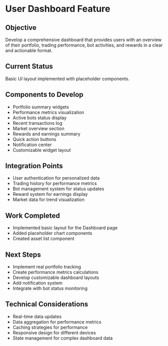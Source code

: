 # User Dashboard Feature

## Objective

Develop a comprehensive dashboard that provides users with an overview of their portfolio, trading performance, bot activities, and rewards in a clear and actionable format.

## Current Status

Basic UI layout implemented with placeholder components.

## Components to Develop

- Portfolio summary widgets
- Performance metrics visualization
- Active bots status display
- Recent transactions log
- Market overview section
- Rewards and earnings summary
- Quick action buttons
- Notification center
- Customizable widget layout

## Integration Points

- User authentication for personalized data
- Trading history for performance metrics
- Bot management system for status updates
- Reward system for earnings display
- Market data for trend visualization

## Work Completed

- Implemented basic layout for the Dashboard page
- Added placeholder chart components
- Created asset list component

## Next Steps

- Implement real portfolio tracking
- Create performance metrics calculations
- Develop customizable dashboard layouts
- Add notification system
- Integrate with bot status monitoring

## Technical Considerations

- Real-time data updates
- Data aggregation for performance metrics
- Caching strategies for performance
- Responsive design for different devices
- State management for complex dashboard data
